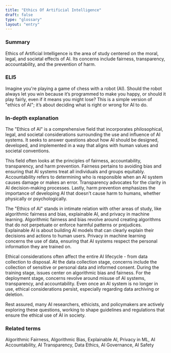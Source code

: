 ```yaml
---
title: "Ethics Of Artificial Intelligence"
draft: false
type: "glossary"
layout: "entry"
---
```


### Summary
Ethics of Artificial Intelligence is the area of study centered on the moral, legal, and societal effects of AI. Its concerns include fairness, transparency, accountability, and the prevention of harm.

### ELI5
Imagine you're playing a game of chess with a robot (AI). Should the robot always let you win because it’s programmed to make you happy, or should it play fairly, even if it means you might lose? This is a simple version of "ethics of AI"; it’s about deciding what is right or wrong for AI to do.

### In-depth explanation
The "Ethics of AI" is a comprehensive field that incorporates philosophical, legal, and societal considerations surrounding the use and influence of AI systems. It seeks to answer questions about how AI should be designed, developed, and implemented in a way that aligns with human values and societal conventions.

This field often looks at the principles of fairness, accountability, transparency, and harm prevention. Fairness pertains to avoiding bias and ensuring that AI systems treat all individuals and groups equitably. Accountability refers to determining who is responsible when an AI system causes damage or makes an error. Transparency advocates for the clarity in AI decision-making processes. Lastly, harm prevention emphasizes the importance of developing AI that doesn't cause harm to humans, whether physically or psychologically.

The "Ethics of AI" stands in intimate relation with other areas of study, like algorithmic fairness and bias, explainable AI, and privacy in machine learning. Algorithmic fairness and bias revolve around creating algorithms that do not perpetuate or enforce harmful patterns or prejudices. Explainable AI is about building AI models that can clearly explain their decisions and actions to human users. Privacy in machine learning concerns the use of data, ensuring that AI systems respect the personal information they are trained on.

Ethical considerations often affect the entire AI lifecycle - from data collection to disposal. At the data collection stage, concerns include the collection of sensitive or personal data and informed consent. During the training stage, issues center on algorithmic bias and fairness. For the deployment stage, concerns revolve around misuse of AI systems, transparency, and accountability. Even once an AI system is no longer in use, ethical considerations persist, especially regarding data archiving or deletion.

Rest assured, many AI researchers, ethicists, and policymakers are actively exploring these questions, working to shape guidelines and regulations that ensure the ethical use of AI in society.

### Related terms
Algorithmic Fairness, Algorithmic Bias, Explainable AI, Privacy in ML, AI Accountability, AI Transparency, Data Ethics, AI Governance, AI Safety

